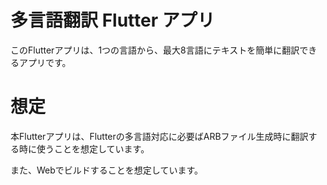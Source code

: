 # 多言語翻訳 Flutter アプリ

このFlutterアプリは、1つの言語から、最大8言語にテキストを簡単に翻訳できるアプリです。


# 想定

本Flutterアプリは、Flutterの多言語対応に必要ばARBファイル生成時に翻訳する時に使うことを想定しています。

また、Webでビルドすることを想定しています。